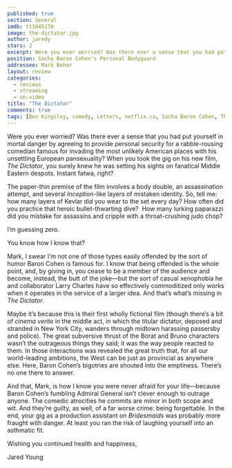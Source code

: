 ```yaml
---
published: true
section: General
imdb: tt1645170
image: the-dictator.jpg
author: jaredy
stars: 2
excerpt: Were you ever worried? Was there ever a sense that you had put yourself in mortal danger by agreeing to provide personal security for a rabble-rousing comedian famous for invading the most unlikely American places with his unsettling European pansexuality? When you took the gig on his new film, <em>The Dictator</em>, you surely knew he was setting his sights on fanatical Middle Eastern despots. Instant fatwa, right?
position: Sacha Baron Cohen's Personal Bodyguard
addressee: Mark Behar
layout: review
categories: 
  - reviews
  - streaming
  - on-video
title: "The Dictator"
comments: true
tags: [Ben Kingsley, comedy, Letters, netflix.ca, Sacha Baron Cohen, The Dictator]
---
```

<p>Were you ever worried? Was there ever a sense that you had put yourself in mortal danger by agreeing to provide personal security for a rabble-rousing comedian famous for invading the most unlikely American places with his unsettling European pansexuality? When you took the gig on his new film, <em>The Dictator</em>, you surely knew he was setting his sights on fanatical Middle Eastern despots. Instant fatwa, right?</p>
<p>The paper-thin premise of the film involves a body double, an assassination attempt, and several <em>Inception</em>-like layers of mistaken identity. So, tell me: how many layers of Kevlar did you wear to the set every day? How often did you practice that heroic bullet-thwarting dive? &nbsp;How many lurking paparazzi did you mistake for assassins and cripple with a throat-crushing judo chop?</p>
<p>I&rsquo;m guessing zero.</p>
<p>You know how I know that?</p>
<p>Mark, I swear I&rsquo;m not one of those types easily offended by the sort of humor Baron Cohen is famous for. I know that being offended is the whole point, and, by giving in, you cease to be a member of the audience and become, instead, the butt of the joke&mdash;but the sort of casual xenophobia he and collaborator Larry Charles have so effectively commoditized only works when it operates in the service of a larger idea. And that&rsquo;s what&rsquo;s missing in <em>The Dictator</em>.</p>
<p>Maybe it&rsquo;s because this is their first wholly fictional film (though there&rsquo;s a bit of <em>cinema verite</em> in the middle act, in which the titular dictator, deposed and stranded in New York City, wanders through midtown harassing passersby and police). The great subversive thrust of the Borat and Bruno characters wasn&rsquo;t the outrageous things they said; it was the way people reacted to them. In those interactions was revealed the great truth that, for all our world-leading ambitions, the West can be just as provincial as anywhere else.&nbsp;Here, Baron Cohen&rsquo;s bigotries are shouted into the emptiness. There&rsquo;s no one there to answer.</p>
<p>And that, Mark, is how I know you were never afraid for your life&mdash;because Baron Cohen&rsquo;s fumbling Admiral General isn&rsquo;t clever enough to outrage anyone. The comedic atrocities he commits are minor in both scope and wit. And they&rsquo;re guilty, as well, of a far worse crime: being forgettable. In the end, your gig as a production assistant on <em>Bridesmaids</em> was probably more fraught with danger. At least you ran the risk of laughing yourself into an asthmatic fit.</p>
<p>Wishing you continued health and happiness,</p>
<p>Jared Young</p>